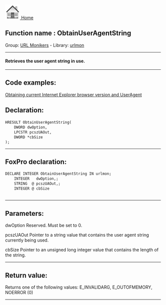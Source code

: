 [<img src="../../images/home.png"> Home ](https://github.com/VFPX/Win32API)  

## Function name : ObtainUserAgentString
Group: [URL Monikers](../../functions_group.md#URL_Monikers)  -  Library: [urlmon](../../libraries.md#urlmon)  
***  


#### Retrieves the user agent string in use.
***  


## Code examples:
[Obtaining current Internet Explorer browser version and UserAgent](../../samples/sample_142.md)  

## Declaration:
```foxpro  
HRESULT ObtainUserAgentString(
	DWORD dwOption,
	LPCSTR pcszUAOut,
	DWORD *cbSize
);  
```  
***  


## FoxPro declaration:
```foxpro  
DECLARE INTEGER ObtainUserAgentString IN urlmon;
	INTEGER   dwOption,;
	STRING  @ pcszUAOut,;
	INTEGER @ cbSize
  
```  
***  


## Parameters:
dwOption
Reserved. Must be set to 0.

pcszUAOut
Pointer to a string value that contains the user agent string currently being used. 

cbSize
Pointer to an unsigned long integer value that contains the length of the string.  
***  


## Return value:
Returns one of the following values: E_INVALIDARG, E_OUTOFMEMORY, NOERROR (0)  
***  

